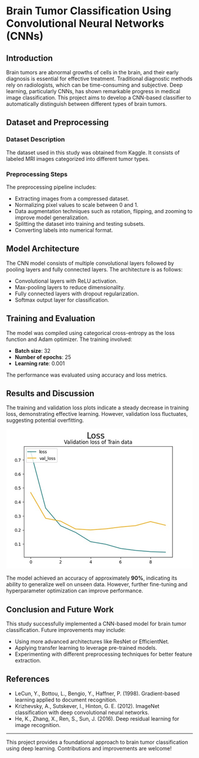# Brain Tumor Classification Using Convolutional Neural Networks (CNNs)

## Introduction
Brain tumors are abnormal growths of cells in the brain, and their early diagnosis is essential for effective treatment. Traditional diagnostic methods rely on radiologists, which can be time-consuming and subjective. Deep learning, particularly CNNs, has shown remarkable progress in medical image classification. This project aims to develop a CNN-based classifier to automatically distinguish between different types of brain tumors.

## Dataset and Preprocessing
### Dataset Description
The dataset used in this study was obtained from Kaggle. It consists of labeled MRI images categorized into different tumor types.

### Preprocessing Steps
The preprocessing pipeline includes:
- Extracting images from a compressed dataset.
- Normalizing pixel values to scale between 0 and 1.
- Data augmentation techniques such as rotation, flipping, and zooming to improve model generalization.
- Splitting the dataset into training and testing subsets.
- Converting labels into numerical format.

## Model Architecture
The CNN model consists of multiple convolutional layers followed by pooling layers and fully connected layers. The architecture is as follows:
- Convolutional layers with ReLU activation.
- Max-pooling layers to reduce dimensionality.
- Fully connected layers with dropout regularization.
- Softmax output layer for classification.

## Training and Evaluation
The model was compiled using categorical cross-entropy as the loss function and Adam optimizer. The training involved:
- **Batch size**: 32
- **Number of epochs**: 25
- **Learning rate**: 0.001

The performance was evaluated using accuracy and loss metrics.

## Results and Discussion
The training and validation loss plots indicate a steady decrease in training loss, demonstrating effective learning. However, validation loss fluctuates, suggesting potential overfitting.

![Training and Validation Loss](loss_plot.png)

The model achieved an accuracy of approximately **90%**, indicating its ability to generalize well on unseen data. However, further fine-tuning and hyperparameter optimization can improve performance.

## Conclusion and Future Work
This study successfully implemented a CNN-based model for brain tumor classification. Future improvements may include:
- Using more advanced architectures like ResNet or EfficientNet.
- Applying transfer learning to leverage pre-trained models.
- Experimenting with different preprocessing techniques for better feature extraction.

## References
- LeCun, Y., Bottou, L., Bengio, Y., Haffner, P. (1998). Gradient-based learning applied to document recognition.
- Krizhevsky, A., Sutskever, I., Hinton, G. E. (2012). ImageNet classification with deep convolutional neural networks.
- He, K., Zhang, X., Ren, S., Sun, J. (2016). Deep residual learning for image recognition.

---
This project provides a foundational approach to brain tumor classification using deep learning. Contributions and improvements are welcome!
